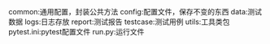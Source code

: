 common:通用配置，封装公共方法
config:配置文件，保存不变的东西
data:测试数据
logs:日志存放
report:测试报告
testcase:测试用例
utils:工具类包
pytest.ini:pytest配置文件
run.py:运行文件
